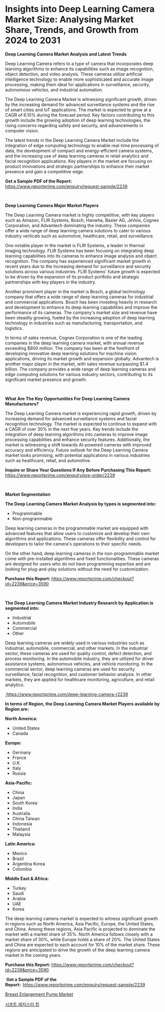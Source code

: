<p><h1>Insights into Deep Learning Camera Market Size: Analysing Market Share, Trends, and Growth from 2024 to 2031</h1></p><p><strong>Deep Learning Camera Market Analysis and Latest Trends</strong></p>
<p><p>Deep Learning Camera refers to a type of camera that incorporates deep learning algorithms to enhance its capabilities such as image recognition, object detection, and video analysis. These cameras utilize artificial intelligence technology to enable more sophisticated and accurate image processing, making them ideal for applications in surveillance, security, autonomous vehicles, and industrial automation.</p><p>The Deep Learning Camera Market is witnessing significant growth, driven by the increasing demand for advanced surveillance systems and the rise of smart cities and IoT applications. The market is expected to grow at a CAGR of 6.10% during the forecast period. Key factors contributing to this growth include the growing adoption of deep learning technologies, the rising concerns regarding safety and security, and advancements in computer vision.</p><p>The latest trends in the Deep Learning Camera Market include the integration of edge computing technology to enable real-time processing of data, the development of compact and energy-efficient camera systems, and the increasing use of deep learning cameras in retail analytics and facial recognition applications. Key players in the market are focusing on product innovations and strategic partnerships to enhance their market presence and gain a competitive edge.</p></p>
<p><strong>Get a Sample PDF of the Report:&nbsp;</strong> <a href="https://www.reportprime.com/enquiry/request-sample/2239">https://www.reportprime.com/enquiry/request-sample/2239</a></p>
<p>&nbsp;</p>
<p><strong>Deep Learning Camera Major Market Players</strong></p>
<p><p>The Deep Learning Camera market is highly competitive, with key players such as Amazon, FLIR Systems, Bosch, Hanwha, Basler AG, JeVois, Cognex Corporation, and Advantech dominating the industry. These companies offer a wide range of deep learning camera solutions to cater to various industry verticals such as automotive, healthcare, retail, and surveillance.</p><p>One notable player in the market is FLIR Systems, a leader in thermal imaging technology. FLIR Systems has been focusing on integrating deep learning capabilities into its cameras to enhance image analysis and object recognition. The company has experienced significant market growth in recent years due to the increasing demand for surveillance and security solutions across various industries. FLIR Systems' future growth is expected to be driven by the expansion of its product portfolio and strategic partnerships with key players in the industry.</p><p>Another prominent player in the market is Bosch, a global technology company that offers a wide range of deep learning cameras for industrial and commercial applications. Bosch has been investing heavily in research and development to enhance its deep learning capabilities and improve the performance of its cameras. The company's market size and revenue have been steadily growing, fueled by the increasing adoption of deep learning technology in industries such as manufacturing, transportation, and logistics.</p><p>In terms of sales revenue, Cognex Corporation is one of the leading companies in the deep learning camera market, with annual revenue exceeding $800 million. The company has been at the forefront of developing innovative deep learning solutions for machine vision applications, driving its market growth and expansion globally. Advantech is another major player in the market, with sales revenue surpassing $1.4 billion. The company provides a wide range of deep learning cameras and edge computing solutions for various industry sectors, contributing to its significant market presence and growth.</p></p>
<p>&nbsp;</p>
<p><strong>What Are The Key Opportunities For Deep Learning Camera Manufacturers?</strong></p>
<p><p>The Deep Learning Camera market is experiencing rapid growth, driven by increasing demand for advanced surveillance systems and facial recognition technology. The market is expected to continue to expand with a CAGR of over 30% in the next five years. Key trends include the integration of deep learning algorithms into cameras to improve image processing capabilities and enhance security features. Additionally, the market is witnessing a shift towards AI-powered cameras with improved accuracy and efficiency. Future outlook for the Deep Learning Camera market looks promising, with potential applications in various industries such as healthcare, retail, and automotive.</p></p>
<p><strong>Inquire or Share Your Questions If Any Before Purchasing This Report:</strong> <a href="https://www.reportprime.com/enquiry/pre-order/2239">https://www.reportprime.com/enquiry/pre-order/2239</a></p>
<p>&nbsp;</p>
<p><strong>Market Segmentation</strong></p>
<p><strong>The Deep Learning Camera Market Analysis by types is segmented into:</strong></p>
<p><ul><li>Programmable</li><li>Non-programmable</li></ul></p>
<p><p>Deep learning cameras in the programmable market are equipped with advanced features that allow users to customize and develop their own algorithms and applications. These cameras offer flexibility and control for developers to tailor the camera's operations to their specific needs.</p><p>On the other hand, deep learning cameras in the non-programmable market come with pre-installed algorithms and fixed functionalities. These cameras are designed for users who do not have programming expertise and are looking for plug-and-play solutions without the need for customization.</p></p>
<p><strong>Purchase this Report:&nbsp;</strong><a href="https://www.reportprime.com/checkout?id=2239&price=3590">https://www.reportprime.com/checkout?id=2239&price=3590</a></p>
<p>&nbsp;</p>
<p><strong>The Deep Learning Camera Market Industry Research by Application is segmented into:</strong></p>
<p><ul><li>Industrial</li><li>Automobile</li><li>Commercial</li><li>Other</li></ul></p>
<p><p>Deep learning cameras are widely used in various industries such as industrial, automobile, commercial, and other markets. In the industrial sector, these cameras are used for quality control, defect detection, and process monitoring. In the automobile industry, they are utilized for driver assistance systems, autonomous vehicles, and vehicle monitoring. In the commercial sector, deep learning cameras are used for security surveillance, facial recognition, and customer behavior analysis. In other markets, they are applied for healthcare monitoring, agriculture, and retail analytics.</p></p>
<p><a href="https://www.reportprime.com/deep-learning-camera-r2239">&nbsp;https://www.reportprime.com/deep-learning-camera-r2239</a></p>
<p><strong>In terms of Region, the Deep Learning Camera Market Players available by Region are:</strong></p>
<p>
    <p> <strong> North America: </strong>
        <ul>
            <li>United States</li>
            <li>Canada</li>
        </ul>
        </p> 
    <p> <strong> Europe: </strong>
        <ul>
            <li>Germany</li>
            <li>France</li>
            <li>U.K.</li>
            <li>Italy</li>
            <li>Russia</li>
        </ul>
        </p> 
    <p> <strong> Asia-Pacific: </strong>
        <ul>
            <li>China</li>
            <li>Japan</li>
            <li>South Korea</li>
            <li>India</li>
            <li>Australia</li>
            <li>China Taiwan</li>
            <li>Indonesia</li>
            <li>Thailand</li>
            <li>Malaysia</li>
        </ul>
        </p> 
    <p> <strong> Latin America: </strong>
        <ul>
            <li>Mexico</li>
            <li>Brazil</li>
            <li>Argentina Korea</li>
            <li>Colombia</li>
        </ul>
        </p> 
    <p> <strong> Middle East & Africa: </strong>
        <ul>
            <li>Turkey</li>
            <li>Saudi</li>
            <li>Arabia</li>
            <li>UAE</li>
            <li>Korea</li>
        </ul>
    </p>
    </p>
<p><p>The deep learning camera market is expected to witness significant growth in regions such as North America, Asia Pacific, Europe, the United States, and China. Among these regions, Asia Pacific is projected to dominate the market with a market share of 35%. North America follows closely with a market share of 30%, while Europe holds a share of 20%. The United States and China are expected to each account for 10% of the market share. These regions are anticipated to drive the growth of the deep learning camera market in the coming years.</p></p>
<p><strong>Purchase this Report: </strong><a href="https://www.reportprime.com/checkout?id=2239&price=3590">https://www.reportprime.com/checkout?id=2239&price=3590</a></p>
<p>&nbsp;<strong>Get a Sample PDF of the Report:&nbsp;&nbsp;</strong><a href="https://www.reportprime.com/enquiry/request-sample/2239">https://www.reportprime.com/enquiry/request-sample/2239</a></p>
<p><strong></strong></p>
<p><p><a href="https://issuu.com/reportprime-2/docs/breast-enlargement-pump-market-size-2030.pptx">Breast Enlargement Pump Market</a></p><p><a href="https://medium.com/@jaceykeebler2022/%EC%8B%9C%ED%94%84%ED%8A%B8-%EB%A0%88%EC%A7%80%EC%8A%A4%ED%84%B0-%EC%B9%A9-%EC%8B%9C%EC%9E%A5%EC%9D%80-2031%EB%85%84%EA%B9%8C%EC%A7%80%EC%9D%98-%EC%8B%9C%EC%9E%A5-%EC%A0%90%EC%9C%A0%EC%9C%A8-%ED%81%AC%EA%B8%B0-%EB%B0%8F-%EC%98%88%EC%83%81%EB%90%9C-%EC%98%88%EC%B8%A1%EC%97%90-%EC%B4%88%EC%A0%90%EC%9D%84-%EB%A7%9E%EC%B6%94%EA%B3%A0-%EC%9E%88%EC%8A%B5%EB%8B%88%EB%8B%A4-ea02e9203d22">시프트 레지스터 칩</a></p></p>